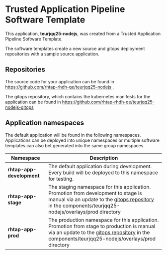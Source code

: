 # Trusted Application Pipeline Software Template

This application, **teurjqq25-nodejs**, was created from a Trusted Application Pipeline Software Template.

The software templates create a new source and gitops deployment repositories with a sample source application. 

## Repositories

The source code for your application can be found in [https://github.com/rhtap-rhdh-qe/teurjqq25-nodejs ](https://github.com/rhtap-rhdh-qe/teurjqq25-nodejs ).
 
The gitops repository, which contains the kubernetes manifests for the application can be found in 
[https://github.com/rhtap-rhdh-qe/teurjqq25-nodejs-gitops ](https://github.com/rhtap-rhdh-qe/teurjqq25-nodejs-gitops ) 

## Application namespaces 

The default application will be found in the following namespaces. Applications can be deployed into unique namespaces or multiple software templates can also bet generated into the same group namespaces.  

|  Namespace   |  Description   |  
| -------- | -------- |   
| **rhtap-app-development** | The default application during development. Every build will be deployed to this namespace for testing. | 
| **rhtap-app-stage** | The staging namespace for this application. Promotion from development to stage is manual via an update to the [gitops repository](https://github.com/rhtap-rhdh-qe/teurjqq25-nodejs-gitops ) in the components/teurjqq25-nodejs/overlays/prod directory |  
| **rhtap-app-prod** | The production namespace for this application. Promotion from stage to production is manual via an update to the [gitops repository](https://github.com/rhtap-rhdh-qe/teurjqq25-nodejs-gitops ) in the components/teurjqq25-nodejs/overlays/prod directory | 